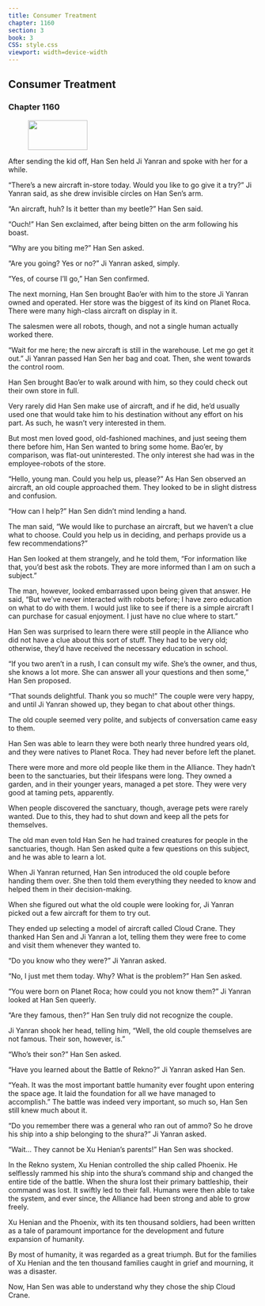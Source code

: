 ```yaml
---
title: Consumer Treatment
chapter: 1160
section: 3
book: 3
CSS: style.css
viewport: width=device-width
---
```


## Consumer Treatment

### Chapter 1160

<figure>
	<img src="../Images/gem.gif" alt="" id="gem" width="120" height="60" />
</figure>

After sending the kid off, Han Sen held Ji Yanran and spoke with her for a while.

“There’s a new aircraft in-store today. Would you like to go give it a try?” Ji Yanran said, as she drew invisible circles on Han Sen’s arm.

“An aircraft, huh? Is it better than my beetle?” Han Sen said.

“Ouch!” Han Sen exclaimed, after being bitten on the arm following his boast.

“Why are you biting me?” Han Sen asked.

“Are you going? Yes or no?” Ji Yanran asked, simply.

“Yes, of course I’ll go,” Han Sen confirmed.

The next morning, Han Sen brought Bao’er with him to the store Ji Yanran owned and operated. Her store was the biggest of its kind on Planet Roca. There were many high-class aircraft on display in it.

The salesmen were all robots, though, and not a single human actually worked there.

“Wait for me here; the new aircraft is still in the warehouse. Let me go get it out.” Ji Yanran passed Han Sen her bag and coat. Then, she went towards the control room.

Han Sen brought Bao’er to walk around with him, so they could check out their own store in full.

Very rarely did Han Sen make use of aircraft, and if he did, he’d usually used one that would take him to his destination without any effort on his part. As such, he wasn’t very interested in them.

But most men loved good, old-fashioned machines, and just seeing them there before him, Han Sen wanted to bring some home. Bao’er, by comparison, was flat-out uninterested. The only interest she had was in the employee-robots of the store.

“Hello, young man. Could you help us, please?” As Han Sen observed an aircraft, an old couple approached them. They looked to be in slight distress and confusion.

“How can I help?” Han Sen didn’t mind lending a hand.

The man said, “We would like to purchase an aircraft, but we haven’t a clue what to choose. Could you help us in deciding, and perhaps provide us a few recommendations?”

Han Sen looked at them strangely, and he told them, “For information like that, you’d best ask the robots. They are more informed than I am on such a subject.”

The man, however, looked embarrassed upon being given that answer. He said, “But we’ve never interacted with robots before; I have zero education on what to do with them. I would just like to see if there is a simple aircraft I can purchase for casual enjoyment. I just have no clue where to start.”

Han Sen was surprised to learn there were still people in the Alliance who did not have a clue about this sort of stuff. They had to be very old; otherwise, they’d have received the necessary education in school.

“If you two aren’t in a rush, I can consult my wife. She’s the owner, and thus, she knows a lot more. She can answer all your questions and then some,” Han Sen proposed.

“That sounds delightful. Thank you so much!” The couple were very happy, and until Ji Yanran showed up, they began to chat about other things.

The old couple seemed very polite, and subjects of conversation came easy to them.

Han Sen was able to learn they were both nearly three hundred years old, and they were natives to Planet Roca. They had never before left the planet.

There were more and more old people like them in the Alliance. They hadn’t been to the sanctuaries, but their lifespans were long. They owned a garden, and in their younger years, managed a pet store. They were very good at taming pets, apparently.

When people discovered the sanctuary, though, average pets were rarely wanted. Due to this, they had to shut down and keep all the pets for themselves.

The old man even told Han Sen he had trained creatures for people in the sanctuaries, though. Han Sen asked quite a few questions on this subject, and he was able to learn a lot.

When Ji Yanran returned, Han Sen introduced the old couple before handing them over. She then told them everything they needed to know and helped them in their decision-making.

When she figured out what the old couple were looking for, Ji Yanran picked out a few aircraft for them to try out.

They ended up selecting a model of aircraft called Cloud Crane. They thanked Han Sen and Ji Yanran a lot, telling them they were free to come and visit them whenever they wanted to.

“Do you know who they were?” Ji Yanran asked.

“No, I just met them today. Why? What is the problem?” Han Sen asked.

“You were born on Planet Roca; how could you not know them?” Ji Yanran looked at Han Sen queerly.

“Are they famous, then?” Han Sen truly did not recognize the couple.

Ji Yanran shook her head, telling him, “Well, the old couple themselves are not famous. Their son, however, is.”

“Who’s their son?” Han Sen asked.

“Have you learned about the Battle of Rekno?” Ji Yanran asked Han Sen.

“Yeah. It was the most important battle humanity ever fought upon entering the space age. It laid the foundation for all we have managed to accomplish.” The battle was indeed very important, so much so, Han Sen still knew much about it.

“Do you remember there was a general who ran out of ammo? So he drove his ship into a ship belonging to the shura?” Ji Yanran asked.

“Wait… They cannot be Xu Henian’s parents!” Han Sen was shocked.

In the Rekno system, Xu Henian controlled the ship called Phoenix. He selflessly rammed his ship into the shura’s command ship and changed the entire tide of the battle. When the shura lost their primary battleship, their command was lost. It swiftly led to their fall. Humans were then able to take the system, and ever since, the Alliance had been strong and able to grow freely.

Xu Henian and the Phoenix, with its ten thousand soldiers, had been written as a tale of paramount importance for the development and future expansion of humanity.

By most of humanity, it was regarded as a great triumph. But for the families of Xu Henian and the ten thousand families caught in grief and mourning, it was a disaster.

Now, Han Sen was able to understand why they chose the ship Cloud Crane.